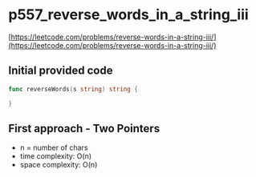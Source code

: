 # p557_reverse_words_in_a_string_iii

[https://leetcode.com/problems/reverse-words-in-a-string-iii/](https://leetcode.com/problems/reverse-words-in-a-string-iii/)

## Initial provided code

```go
func reverseWords(s string) string {

}
```

## First approach - Two Pointers

- n = number of chars
- time complexity: O(n)
- space complexity: O(n)
